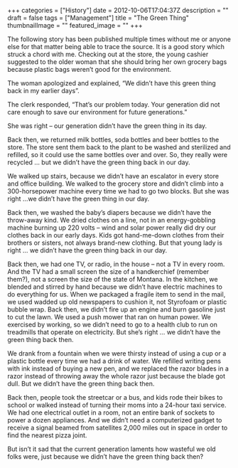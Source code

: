 +++
categories = ["History"]
date = 2012-10-06T17:04:37Z
description = ""
draft = false
tags = ["Management"]
title = "The Green Thing"
thumbnailImage = ""
featured_image = ""
+++


The following story has been published multiple times without me or anyone else for that matter being able to trace the source. It is a good story which struck a chord with me. Checking out at the store, the young cashier suggested to the older woman that she should bring her own grocery bags because plastic bags weren’t good for the environment.

The woman apologized and explained, “We didn’t have this green thing back in my earlier days”.

The clerk responded, “That’s our problem today. Your generation did not care enough to save our environment for future generations.”

She was right – our generation didn’t have the green thing in its day.

Back then, we returned milk bottles, soda bottles and beer bottles to the store. The store sent them back to the plant to be washed and sterilized and refilled, so it could use the same bottles over and over. So, they really were recycled … but we didn’t have the green thing back in our day.

We walked up stairs, because we didn’t have an escalator in every store and office building. We walked to the grocery store and didn’t climb into a 300-horsepower machine every time we had to go two blocks. But she was right …we didn’t have the green thing in our day.

Back then, we washed the baby’s diapers because we didn’t have the throw-away kind. We dried clothes on a line, not in an energy-gobbling machine burning up 220 volts – wind and solar power really did dry our clothes back in our early days. Kids got hand-me-down clothes from their brothers or sisters, not always brand-new clothing. But that young lady is right … we didn’t have the green thing back in our day.

Back then, we had one TV, or radio, in the house – not a TV in every room. And the TV had a small screen the size of a handkerchief (remember them?), not a screen the size of the state of Montana. In the kitchen, we blended and stirred by hand because we didn’t have electric machines to do everything for us. When we packaged a fragile item to send in the mail, we used wadded up old newspapers to cushion it, not Styrofoam or plastic bubble wrap. Back then, we didn’t fire up an engine and burn gasoline just to cut the lawn. We used a push mower that ran on human power. We exercised by working, so we didn’t need to go to a health club to run on treadmills that operate on electricity. But she’s right … we didn’t have the green thing back then.

We drank from a fountain when we were thirsty instead of using a cup or a plastic bottle every time we had a drink of water. We refilled writing pens with ink instead of buying a new pen, and we replaced the razor blades in a razor instead of throwing away the whole razor just because the blade got dull. But we didn’t have the green thing back then.

Back then, people took the streetcar or a bus, and kids rode their bikes to school or walked instead of turning their moms into a 24-hour taxi service. We had one electrical outlet in a room, not an entire bank of sockets to power a dozen appliances. And we didn’t need a computerized gadget to receive a signal beamed from satellites 2,000 miles out in space in order to find the nearest pizza joint.

But isn’t it sad that the current generation laments how wasteful we old folks were, just because we didn’t have the green thing back then?

